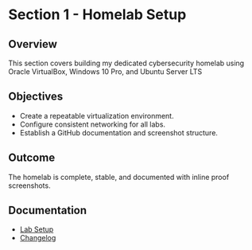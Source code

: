 # Section 1 - Homelab Setup

## Overview
This section covers building my dedicated cybersecurity homelab using Oracle VirtualBox, Windows 10 Pro, and Ubuntu Server LTS

## Objectives
- Create a repeatable virtualization environment.
- Configure consistent networking for all labs.
- Establish a GitHub documentation and screenshot structure.

## Outcome
The homelab is complete, stable, and documented with inline proof screenshots.

## Documentation 
- [Lab Setup](docs/Section_1_Lab_Design.md)
- [Changelog](../../CHANGELOG.md)